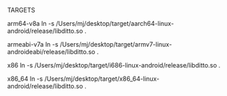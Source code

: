 TARGETS

arm64-v8a
ln -s /Users/mj/desktop/target/aarch64-linux-android/release/libditto.so .

armeabi-v7a
ln -s /Users/mj/desktop/target/armv7-linux-androideabi/release/libditto.so .

x86
ln -s /Users/mj/desktop/target/i686-linux-android/release/libditto.so .

x86_64
ln -s /Users/mj/desktop/target/x86_64-linux-android/release/libditto.so .

